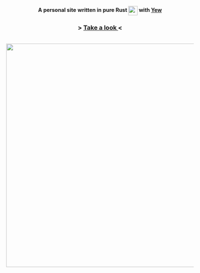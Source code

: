 <div align="center">

  <strong>A personal site</strong>
      <strong>written in pure Rust <img src="https://user-images.githubusercontent.com/72769566/174778672-94dcc92e-59ac-48c1-9cf6-71870482feb2.png" width="25" align="center"> with [Yew](https://github.com/yewstack/yew)</strong>
  
  <h3> > <a href="https://lectro.moe/"> Take a look </a> < </h3>
  <br>

  <img src="https://user-images.githubusercontent.com/72769566/193375993-bf6fdbc3-a6f5-483c-b53c-1b544eab3659.png" width="600" align="center">

</div>
